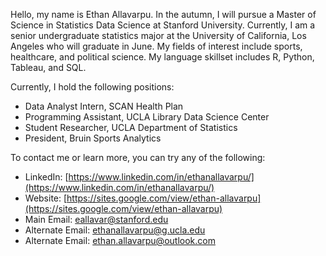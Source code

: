Hello, my name is Ethan Allavarpu. In the autumn, I will pursue a Master of Science in Statistics Data Science at Stanford University. Currently, I am a senior undergraduate statistics major at the University of California, Los Angeles who will graduate in June. My fields of interest include sports, healthcare, and political science. My language skillset includes R, Python, Tableau, and SQL.

Currently, I hold the following positions:

- Data Analyst Intern, SCAN Health Plan
- Programming Assistant, UCLA Library Data Science Center
- Student Researcher, UCLA Department of Statistics
- President, Bruin Sports Analytics
 
To contact me or learn more, you can try any of the following:

- LinkedIn: [https://www.linkedin.com/in/ethanallavarpu/](https://www.linkedin.com/in/ethanallavarpu/)
- Website: [https://sites.google.com/view/ethan-allavarpu](https://sites.google.com/view/ethan-allavarpu)
- Main Email: eallavar@stanford.edu
- Alternate Email: ethanallavarpu@g.ucla.edu
- Alternate Email: ethan.allavarpu@outlook.com


<!--
**ethan-allavarpu/ethan-allavarpu** is a ✨ _special_ ✨ repository because its `README.md` (this file) appears on your GitHub profile.

Here are some ideas to get you started:

- 🔭 I’m currently working on ...
- 🌱 I’m currently learning ...
- 👯 I’m looking to collaborate on ...
- 🤔 I’m looking for help with ...
- 💬 Ask me about ...
- 📫 How to reach me: ...
- 😄 Pronouns: ...
- ⚡ Fun fact: ...
-->
